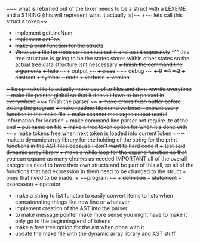 +~~ what is returned out of the lexer needs to be a struct with a LEXEME and a STRING (this will represent what it actually is)~~
+~~ lets call this struct a token~~
+ ~~implement getLineNum~~
+ ~~implement getPos~~
+ ~~make a print function for the structs~~
+ ~~Write up a file for trees so I can just call it and test it seperately~~
^^^ this tree structure is going to be the states stores within other states so the actual tree data structure isnt nescessary 
~~+ finish the command line arguments~~ 
    ~~+ help~~
    ~~+ output ~~
    ~~+ class~~
    ~~+ debug ~~
        ~~+ 0~~
        ~~+ 1~~
        ~~+ 2~~
    ~~+ abstract~~ 
    ~~+ symbol~~
    ~~+ code~~
    ~~+ verbose~~
    ~~+ version~~ 

~~+ fix up makefile to actually make use of .o files and dont rewrite everytime~~
~~+ make file pointer global so that it doesn't have to be passed in everywhere~~
~~+ finish the parser ~~
~~+ make errors flush buffer before exiting the program~~
~~+ make readme file dumb verbose - explain every function in the make file~~ 
~~+ make scanner messages output useful information for location~~
~~+ make command line parser not require .tc at the end~~ 
~~+ put name on file~~
~~+ make a free token option for when it's done with~~
~~+ make tokens free when next token is loaded into currentToken ~~
~~+ make a dynamic array library for the holding of the string for the print functions in the AST files because I don't want to hard code it~~ 
~~+ test said dynamic array library~~ 
~~+ make a while loop for the expand function so that you can expand as many chunks as needed~~
IMPORTANT 
    all of the overall categories need to have their own structs and be part of this all, so all of the functions that had expression in them need to be changed to the struct
        + ones that need to be made: 
            + ~~program ~~
            + ~~definition~~ 
            + ~~statement~~
            + ~~expression~~
            + operator
+ make a string to list functon to easily convert items to lists when concatonating things like new line or whatever 
+ implement creation of the AST into the parser
+ to make message pointer make more sense you might have to make it only go to the beginning/end of tokens 
+ make a free tree option for the ast when done with it
+ update the make file with the dynamic array library and AST stuff

